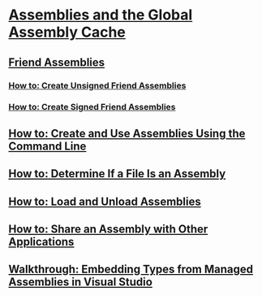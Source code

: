 # [Assemblies and the Global Assembly Cache](index.md)
## [Friend Assemblies](friend-assemblies.md)
### [How to: Create Unsigned Friend Assemblies](how-to-create-unsigned-friend-assemblies.md)
### [How to: Create Signed Friend Assemblies](how-to-create-signed-friend-assemblies.md)
## [How to: Create and Use Assemblies Using the Command Line](how-to-create-and-use-assemblies-using-the-command-line.md)
## [How to: Determine If a File Is an Assembly](how-to-determine-if-a-file-is-an-assembly.md)
## [How to: Load and Unload Assemblies](how-to-load-and-unload-assemblies.md)
## [How to: Share an Assembly with Other Applications](how-to-share-an-assembly-with-other-applications.md)
## [Walkthrough: Embedding Types from Managed Assemblies in Visual Studio](walkthrough-embedding-types-from-managed-assemblies-in-visual-studio.md)
